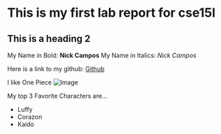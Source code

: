 # This is my first lab report for cse15l

## This is a heading 2

My Name in Bold: **Nick Campos**
My Name in Italics: *Nick Campos*

Here is a link to my github: [Github](https://github.com/nickcamp13)

I like One Piece
![Image](https://pm1.narvii.com/5993/ada99e2f14ecfe56b7175b31daac9aea829612c0_hq.jpg)

My top 3 Favorite Characters are...
* Luffy
* Corazon
* Kaido
